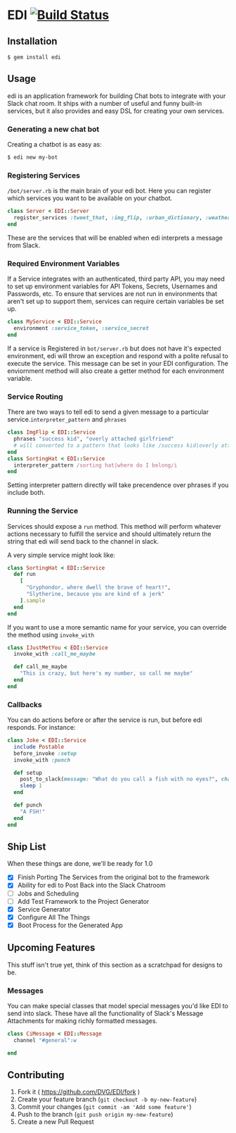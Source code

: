 # EDI [![Build Status](https://travis-ci.org/DVG/EDI.svg?branch=master)](https://travis-ci.org/DVG/EDI)

## Installation

    $ gem install edi

## Usage

edi is an application framework for building Chat bots to integrate with your Slack chat room. It ships with a number of useful and funny built-in services, but it also provides and easy DSL for creating your own services.

### Generating a new chat bot

Creating a chatbot is as easy as:

```bash
$ edi new my-bot
```

### Registering Services

`/bot/server.rb` is the main brain of your edi bot. Here you can register which services you want to be available on your chatbot.

```ruby
class Server < EDI::Server
  register_services :tweet_that, :img_flip, :urban_dictionary, :weather
end
```

These are the services that will be enabled when edi interprets a message from Slack.

### Required Environment Variables

If a Service integrates with an authenticated, third party API, you may need to set up environment variables for API Tokens, Secrets, Usernames and Passwords, etc. To ensure that services are not run in environments that aren't set up to support them, services can require certain variables be set up.

```ruby
class MyService < EDI::Service
  environment :service_token, :service_secret
end
```

If a service is Registered in `bot/server.rb` but does not have it's expected environment, edi will throw an exception and respond with a polite refusal to execute the service. This message can be set in your EDI configuration. The enviornment method will also create a getter method for each environment variable.

### Service Routing

There are two ways to tell edi to send a given message to a particular service.`interpreter_pattern` and `phrases`

```ruby
class ImgFlip < EDI::Service
  phrases "success kid", "overly attached girlfriend"
  # will converted to a pattern that looks like /success kid|overly attached girlfriend/i
end
class SortingHat < EDI::Service
  interpreter_pattern /sorting hat|where do I belong/i
end
```

Setting interpreter pattern directly will take precendence over phrases if you include both.

### Running the Service

Services should expose a `run` method. This method will perform whatever actions necessary to fulfill the service and should ultimately return the string that edi will send back to the channel in slack.

A very simple service might look like:

```ruby
class SortingHat < EDI::Service
  def run
    [
      "Gryphondor, where dwell the brave of heart!",
      "Slytherine, because you are kind of a jerk"
    ].sample
  end
end
```

If you want to use a more semantic name for your service, you can override the method using `invoke_with`

```ruby
class IJustMetYou < EDI::Service
  invoke_with :call_me_maybe

  def call_me_maybe
    "This is crazy, but here's my number, so call me maybe"
  end
end
```

### Callbacks

You can do actions before or after the service is run, but before edi responds. For instance:

```ruby
class Joke < EDI::Service
  include Postable
  before_invoke :setup
  invoke_with :punch

  def setup
    post_to_slack(message: "What do you call a fish with no eyes?", channel: "##{channel_name}")
    sleep 1
  end

  def punch
    "A FSH!"
  end
end
```

## Ship List

When these things are done, we'll be ready for 1.0

- [x] Finish Porting The Services from the original bot to the framework
- [x] Ability for edi to Post Back into the Slack Chatroom
- [ ] Jobs and Scheduling
- [ ] Add Test Framework to the Project Generator
- [x] Service Generator
- [x] Configure All The Things
- [x] Boot Process for the Generated App

## Upcoming Features

This stuff isn't true yet, think of this section as a scratchpad for designs to be.

### Messages

You can make special classes that model special messages you'd like EDI to send into slack. These have all the functionality of Slack's Message Attachments for making richly formatted messages.

```ruby
class CiMessage < EDI::Message
  channel "#general":w

end
```

## Contributing

1. Fork it ( https://github.com/DVG/EDI/fork )
2. Create your feature branch (`git checkout -b my-new-feature`)
3. Commit your changes (`git commit -am 'Add some feature'`)
4. Push to the branch (`git push origin my-new-feature`)
5. Create a new Pull Request
